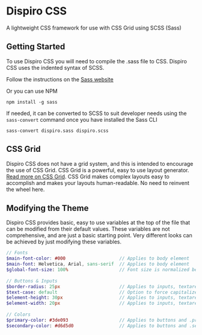 # Dispiro CSS
A lightweight CSS framework for use with CSS Grid using SCSS (Sass)

Getting Started
---------------

To use Dispiro CSS you will need to compile the .sass file to CSS. Dispiro CSS uses the indented syntax of SCSS. 

Follow the instructions on the [Sass website](https://sass-lang.com/install)

Or you can use NPM
```
npm install -g sass
```

If needed, it can be converted to SCSS to suit developer needs using the `sass-convert` command once you have installed the Sass CLI
```
sass-convert dispiro.sass dispiro.scss
```

CSS Grid
--------

Dispiro CSS does not have a grid system, and this is intended to encourage the use of CSS Grid. CSS Grid is a powerful, easy to use layout generator. [Read more on CSS Grid](https://css-tricks.com/snippets/css/complete-guide-grid/). CSS Grid makes complex layouts easy to accomplish and makes your layouts human-readable. No need to reinvent the wheel here.

Modifying the Theme
-------------------

Dispiro CSS provides basic, easy to use variables at the top of the file that can be modified from their default values. These variables are not comprehensive, and are just a basic starting point. Very different looks can be achieved by just modifying these variables.

```scss
// Fonts
$main-font-color: #000                    // Applies to body element
$main-font: Helvetica, Arial, sans-serif  // Applies to body element
$global-font-size: 100%                   // Font size is normalized below in globalFontSize() function
                                          
// Buttons & Inputs
$border-radius: 25px                      // Applies to inputs, textareas, & buttons
$text-case: default                       // Option to force capitalize buttons
$element-height: 30px                     // Applies to inputs, textareas, & buttons
$element-width: 20px                      // Applies to inputs, textareas, & buttons
                                          
// Colors
$primary-color: #3de093                   // Applies to buttons and .primary-color
$secondary-color: #d6d5d0                 // Applies to buttons and .secondary-color
```
